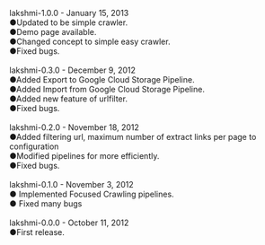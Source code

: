 lakshmi-1.0.0 - January 15, 2013<br>
●Updated to be simple crawler.<br>
●Demo page available.<br>
●Changed concept to simple easy crawler.<br>
●Fixed bugs.<br>
<br>
lakshmi-0.3.0 - December 9, 2012<br>
●Added Export to Google Cloud Storage Pipeline.<br>
●Added Import from Google Cloud Storage Pipeline.<br>
●Added new feature of urlfilter.<br>
●Fixed bugs.<br>
<br>
lakshmi-0.2.0 - November 18, 2012<br>
●Added filtering url, maximum number of extract links per page to configuration<br>
●Modified pipelines for more efficiently.<br>
●Fixed bugs.<br>
<br>
lakshmi-0.1.0 - November 3, 2012<br>
● Implemented Focused Crawling pipelines.<br>
● Fixed many bugs<br>
<br>
lakshmi-0.0.0 - October 11, 2012<br>
●First release.<br>